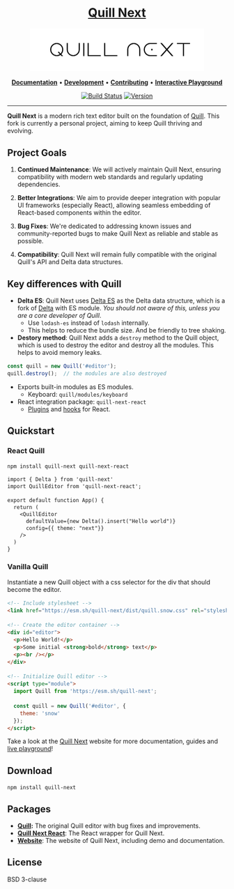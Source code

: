 <h1 align="center">
  <a href="https://quill-next.diverse.space/" title="Quill">Quill Next</a>
</h1>
<p align="center">
  <a href="https://quill-next.diverse.space/" title="Quill"><img alt="Quill Logo" src="./images/quill-next.png" width="400"></a>
</p>
<p align="center">
  <a title="Documentation" href="https://quill-next.diverse.space/docs/quickstart"><strong>Documentation</strong></a>
  &#x2022;
  <a title="Development" href="https://github.com/vincentdchan/quill-next/blob/main/.github/DEVELOPMENT.md"><strong>Development</strong></a>
  &#x2022;
  <a title="Contributing" href="https://github.com/vincentdchan/quill-next/blob/main/.github/CONTRIBUTING.md"><strong>Contributing</strong></a>
  &#x2022;
  <a title="Interactive Playground" href="https://quill-next.diverse.space/playground/"><strong>Interactive Playground</strong></a>
</p>
<p align="center">
  <a href="https://github.com/vincentdchan/quill-next/actions" title="Build Status"><img src="https://github.com/vincentdchan/quill-next/actions/workflows/main.yml/badge.svg" alt="Build Status"></a>
  <a href="https://npmjs.com/package/quill-next" title="Version"><img src="https://img.shields.io/npm/v/quill-next.svg" alt="Version"></a>
</p>

<hr/>

**Quill Next** is a modern rich text editor built on the foundation of [Quill](https://quilljs.com/). This fork is currently a personal project, aiming to keep Quill thriving and evolving.

Project Goals
-------------

1.  **Continued Maintenance**: We will actively maintain Quill Next, ensuring compatibility with modern web standards and regularly updating dependencies.

2.  **Better Integrations**: We aim to provide deeper integration with popular UI frameworks (especially React), allowing seamless embedding of React-based components within the editor.

3. **Bug Fixes**: We're dedicated to addressing known issues and community-reported bugs to make Quill Next as reliable and stable as possible.

4. **Compatibility**: Quill Next will remain fully compatible with the original Quill's API and Delta data structures.


## Key differences with Quill

- **Delta ES**: Quill Next uses [Delta ES](https://github.com/vincentdchan/delta-es) as the Delta data structure, which is a fork of [Delta](https://github.com/quilljs/delta) with ES module. _You should not aware of this, unless you are a core developer of Quill_.
  - Use `lodash-es` instead of `lodash` internally.
  - This helps to reduce the bundle size. And be friendly to tree shaking.
- **Destory method**: Quill Next adds a `destroy` method to the Quill object, which is used to destroy the editor and destroy all the modules. This helps to avoid memory leaks.

```ts
const quill = new Quill('#editor');
quill.destroy();  // the modules are also destroyed
```
- Exports built-in modules as ES modules.
  - Keyboard: `quill/modules/keyboard`
- React integration package: `quill-next-react`
  - [Plugins](https://quill-next.diverse.space/docs/plugins/plugins) and [hooks](https://quill-next.diverse.space/docs/plugins/plugins) for React.

## Quickstart

### React Quill

```bash
npm install quill-next quill-next-react
```

```tsx
import { Delta } from 'quill-next'
import QuillEditor from 'quill-next-react';

export default function App() {
  return (
    <QuillEditor
      defaultValue={new Delta().insert("Hello world")}
      config={{ theme: "next"}}
    />
  )
}
```

### Vanilla Quill

Instantiate a new Quill object with a css selector for the div that should become the editor.

```html
<!-- Include stylesheet -->
<link href="https://esm.sh/quill-next/dist/quill.snow.css" rel="stylesheet" />

<!-- Create the editor container -->
<div id="editor">
  <p>Hello World!</p>
  <p>Some initial <strong>bold</strong> text</p>
  <p><br /></p>
</div>

<!-- Initialize Quill editor -->
<script type="module">
  import Quill from 'https://esm.sh/quill-next';

  const quill = new Quill('#editor', {
    theme: 'snow'
  });
</script>
```

Take a look at the [Quill Next](https://quill-next.diverse.space/) website for more documentation, guides and [live playground](https://quill-next.diverse.space/playground/snow)!

## Download

```shell
npm install quill-next
```


## Packages

- **[Quill](./packages/quill/):** The original Quill editor with bug fixes and improvements.
- **[Quill Next React](./packages/quill-next-react/)**: The React wrapper for Quill Next.
- **[Website](./packages/website/)**: The website of Quill Next, including demo and documentation.

## License

BSD 3-clause
